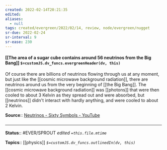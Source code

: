 ```yaml
---
created: 2022-02-14T20:21:35 
edited: 
aliases:
  - null
tags: created/evergreen/2022/02/14, review, node/evergreen/nugget
sr-due: 2022-02-24
sr-interval: 9
sr-ease: 230
---
```


#### [[The area of a sugar cube contains around 56 neutrinos from the Big Bang]] `$=customJS.dv_funcs.evergreenHeader(dv, this)`

Of course there are billions of neutrinos flowing through us at any moment, but just like the [[cosmic microwave background radiation]], there are neutrinos around us from the very beginning of [[the Big Bang]]. The [[cosmic microwave background radiation]] was [[photons]] that were then cooled to about 3 Kelvin as they spread out and were absorbed, but [[neutrinos]] didn't interact with hardly anything, and were cooled to about 2 Kelvin.

**Source**:: [Neutrinos - Sixty Symbols - YouTube](https://www.youtube.com/watch?v=md1CKUQp04Q)

### <hr class="footnote"/>

**Status**:: #EVER/SPROUT
*edited `=this.file.mtime`*

**Topics**:: [[physics]]
*`$=customJS.dv_funcs.outlinedIn(dv, this)`*

